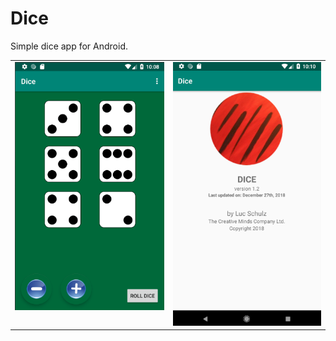 # Dice
Simple dice app for Android.

<table>
  <tr valign="top">
    <td>
    <img src="media/v1.3_snapshot.png">
    </td>
    <td>
      <img src="media/v1.3_about.png">
    </td>      
  </tr>
</table>
 

